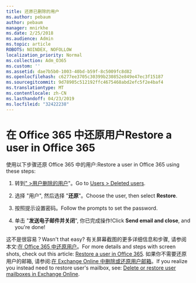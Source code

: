 ```yaml
---
title: 还原已删除的用户
ms.author: pebaum
author: pebaum
manager: mnirkhe
ms.date: 2/25/2018
ms.audience: Admin
ms.topic: article
ROBOTS: NOINDEX, NOFOLLOW
localization_priority: Normal
ms.collection: Adm_O365
ms.custom: ''
ms.assetid: dae7b5b0-1003-40bd-b59f-8c5009fc8d82
ms.openlocfilehash: c6277ee3705c30399b230852e849e47ec3f15187
ms.sourcegitcommit: 9d78905c512192ffc4675468abd2efc5f2e4baf4
ms.translationtype: MT
ms.contentlocale: zh-CN
ms.lasthandoff: 04/23/2019
ms.locfileid: "32422238"
---
```

# <a name="restore-a-user-in-office-365"></a><span data-ttu-id="ea888-102">在 Office 365 中还原用户</span><span class="sxs-lookup"><span data-stu-id="ea888-102">Restore a user in Office 365</span></span>

<span data-ttu-id="ea888-103">使用以下步骤还原 Office 365 中的用户:</span><span class="sxs-lookup"><span data-stu-id="ea888-103">Restore a user in Office 365 using these steps:</span></span>
  
1. <span data-ttu-id="ea888-104">转到[" \>用户删除的用户](https://admin.microsoft.com/adminportal/home#/deletedusers)"。</span><span class="sxs-lookup"><span data-stu-id="ea888-104">Go to [Users \> Deleted users](https://admin.microsoft.com/adminportal/home#/deletedusers).</span></span>
    
2. <span data-ttu-id="ea888-105">选择 "用户", 然后选择 "**还原**"。</span><span class="sxs-lookup"><span data-stu-id="ea888-105">Choose the user, then select **Restore**.</span></span>
    
3. <span data-ttu-id="ea888-106">按照提示设置密码。</span><span class="sxs-lookup"><span data-stu-id="ea888-106">Follow the prompts to set the password.</span></span>
    
4. <span data-ttu-id="ea888-107">单击 "**发送电子邮件并关闭**", 你已完成操作!</span><span class="sxs-lookup"><span data-stu-id="ea888-107">Click **Send email and close**, and you're done!</span></span>
    

<span data-ttu-id="ea888-108">这不是很容易？</span><span class="sxs-lookup"><span data-stu-id="ea888-108">Wasn't that easy?</span></span> <span data-ttu-id="ea888-109">有关屏幕截图的更多详细信息和步骤, 请参阅本文:[在 Office 365 中还原用户](https://support.office.com/article/2c261e42-5dd1-48b0-845f-2a016d29cfc1.aspx)。</span><span class="sxs-lookup"><span data-stu-id="ea888-109">For more details and steps with screen shots, check out this article: [Restore a user in Office 365](https://support.office.com/article/2c261e42-5dd1-48b0-845f-2a016d29cfc1.aspx).</span></span> <span data-ttu-id="ea888-110">如果你不需要还原用户的邮箱, 请参阅:[在 Exchange Online 中删除或还原用户邮箱](https://docs.microsoft.com/exchange/recipients-in-exchange-online/delete-or-restore-mailboxes)。</span><span class="sxs-lookup"><span data-stu-id="ea888-110">If you realize you instead need to restore user's mailbox, see: [Delete or restore user mailboxes in Exchange Online](https://docs.microsoft.com/exchange/recipients-in-exchange-online/delete-or-restore-mailboxes).</span></span>